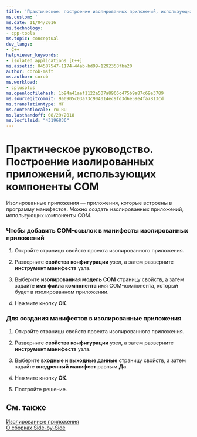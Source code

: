 ```yaml
---
title: 'Практическое: построение изолированных приложений, использующих компоненты СОМ | Документация Майкрософт'
ms.custom: ''
ms.date: 11/04/2016
ms.technology:
- cpp-tools
ms.topic: conceptual
dev_langs:
- C++
helpviewer_keywords:
- isolated applications [C++]
ms.assetid: 04587547-1174-44ab-bd99-1292358fba20
author: corob-msft
ms.author: corob
ms.workload:
- cplusplus
ms.openlocfilehash: 1b94a41aef1122a507a8966c475b9a87c69e3789
ms.sourcegitcommit: 9a0905c03a73c904014ec9fd3d6e59e4fa7813cd
ms.translationtype: MT
ms.contentlocale: ru-RU
ms.lasthandoff: 08/29/2018
ms.locfileid: "43196836"
---
```

# <a name="how-to-build-isolated-applications-to-consume-com-components"></a>Практическое руководство. Построение изолированных приложений, использующих компоненты СОМ
Изолированные приложения — приложения, которые встроены в программу манифестов. Можно создать изолированных приложений, использующих компоненты СОМ.  
  
### <a name="to-add-com-references-to-manifests-of-isolated-applications"></a>Чтобы добавить COM-ссылок в манифесты изолированных приложений  
  
1.  Откройте страницы свойств проекта изолированного приложения.  
  
2.  Разверните **свойства конфигурации** узел, а затем разверните **инструмент манифеста** узла.  
  
3.  Выберите **изолированная модель COM** страницу свойств, а затем задайте **имя файла компонента** имя COM-компонента, который будет в изолированном приложении.  
  
4.  Нажмите кнопку **ОК**.  
  
### <a name="to-build-manifests-into-isolated-applications"></a>Для создания манифестов в изолированные приложения  
  
1.  Откройте страницы свойств проекта изолированного приложения.  
  
2.  Разверните **свойства конфигурации** узел, а затем разверните **инструмент манифеста** узла.  
  
3.  Выберите **входные и выходные данные** страницу свойств, а затем задайте **внедренный манифест** равным **Да**.  
  
4.  Нажмите кнопку **ОК**.  
  
5.  Постройте решение.  
  
## <a name="see-also"></a>См. также  
 [Изолированные приложения](/windows/desktop/SbsCs/isolated-applications)   
 [О сборках Side-by-Side](/windows/desktop/SbsCs/about-side-by-side-assemblies-)
